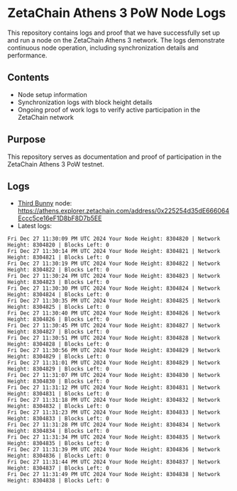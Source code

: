 # ZetaChain Athens 3 PoW Node Logs
This repository contains logs and proof that we have successfully set up and run a node on the ZetaChain Athens 3 network. The logs demonstrate continuous node operation, including synchronization details and performance.

## Contents
- Node setup information
- Synchronization logs with block height details
- Ongoing proof of work logs to verify active participation in the ZetaChain network

## Purpose
This repository serves as documentation and proof of participation in the ZetaChain Athens 3 PoW testnet.

## Logs

- [Third Bunny](https://thirdbunny.xyz/) node: https://athens.explorer.zetachain.com/address/0x225254d35dE666064Eccc5ce16eF1D8bF8D7b5EE
- Latest logs:
```
Fri Dec 27 11:30:09 PM UTC 2024 Your Node Height: 8304820 | Network Height: 8304820 | Blocks Left: 0
Fri Dec 27 11:30:14 PM UTC 2024 Your Node Height: 8304821 | Network Height: 8304821 | Blocks Left: 0
Fri Dec 27 11:30:19 PM UTC 2024 Your Node Height: 8304822 | Network Height: 8304822 | Blocks Left: 0
Fri Dec 27 11:30:24 PM UTC 2024 Your Node Height: 8304823 | Network Height: 8304823 | Blocks Left: 0
Fri Dec 27 11:30:30 PM UTC 2024 Your Node Height: 8304824 | Network Height: 8304824 | Blocks Left: 0
Fri Dec 27 11:30:35 PM UTC 2024 Your Node Height: 8304825 | Network Height: 8304825 | Blocks Left: 0
Fri Dec 27 11:30:40 PM UTC 2024 Your Node Height: 8304826 | Network Height: 8304826 | Blocks Left: 0
Fri Dec 27 11:30:45 PM UTC 2024 Your Node Height: 8304827 | Network Height: 8304827 | Blocks Left: 0
Fri Dec 27 11:30:51 PM UTC 2024 Your Node Height: 8304828 | Network Height: 8304828 | Blocks Left: 0
Fri Dec 27 11:30:56 PM UTC 2024 Your Node Height: 8304829 | Network Height: 8304829 | Blocks Left: 0
Fri Dec 27 11:31:01 PM UTC 2024 Your Node Height: 8304829 | Network Height: 8304829 | Blocks Left: 0
Fri Dec 27 11:31:07 PM UTC 2024 Your Node Height: 8304830 | Network Height: 8304830 | Blocks Left: 0
Fri Dec 27 11:31:12 PM UTC 2024 Your Node Height: 8304831 | Network Height: 8304831 | Blocks Left: 0
Fri Dec 27 11:31:18 PM UTC 2024 Your Node Height: 8304832 | Network Height: 8304832 | Blocks Left: 0
Fri Dec 27 11:31:23 PM UTC 2024 Your Node Height: 8304833 | Network Height: 8304833 | Blocks Left: 0
Fri Dec 27 11:31:28 PM UTC 2024 Your Node Height: 8304834 | Network Height: 8304834 | Blocks Left: 0
Fri Dec 27 11:31:34 PM UTC 2024 Your Node Height: 8304835 | Network Height: 8304835 | Blocks Left: 0
Fri Dec 27 11:31:39 PM UTC 2024 Your Node Height: 8304836 | Network Height: 8304836 | Blocks Left: 0
Fri Dec 27 11:31:44 PM UTC 2024 Your Node Height: 8304837 | Network Height: 8304837 | Blocks Left: 0
Fri Dec 27 11:31:49 PM UTC 2024 Your Node Height: 8304838 | Network Height: 8304838 | Blocks Left: 0
```
